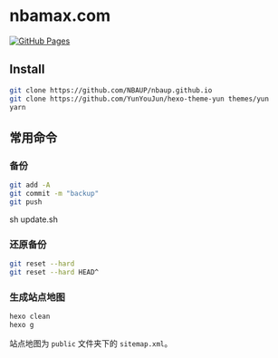 # nbamax.com

[![GitHub Pages](https://github.com/NBAUP/nbaup.github.io/workflows/GitHub%20Pages/badge.svg)](https://github.com/NBAUP/nbaup.github.io/actions)

## Install

```sh
git clone https://github.com/NBAUP/nbaup.github.io
git clone https://github.com/YunYouJun/hexo-theme-yun themes/yun
yarn
```

## 常用命令

### 备份

```sh
git add -A
git commit -m "backup"
git push
```

sh update.sh

### 还原备份

```sh
git reset --hard
git reset --hard HEAD^
```

### 生成站点地图

```sh
hexo clean
hexo g
```

站点地图为 `public` 文件夹下的 `sitemap.xml`。
